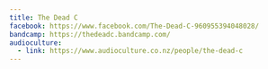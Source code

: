 ```yaml
---
title: The Dead C
facebook: https://www.facebook.com/The-Dead-C-960955394048028/
bandcamp: https://thedeadc.bandcamp.com/
audioculture:
  - link: https://www.audioculture.co.nz/people/the-dead-c
---
```

